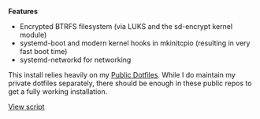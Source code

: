**Features**
- Encrypted BTRFS filesystem (via LUKS and the sd-encrypt kernel module)
- systemd-boot and modern kernel hooks in mkinitcpio (resulting in very fast boot time)
- systemd-networkd for networking

This install relies heavily on my [Public Dotfiles](https://github.com/joenye/Dotfiles). While I do maintain my private dotfiles separately, there should be enough in these public repos to get a fully working installation.

[View script](install.sh)
